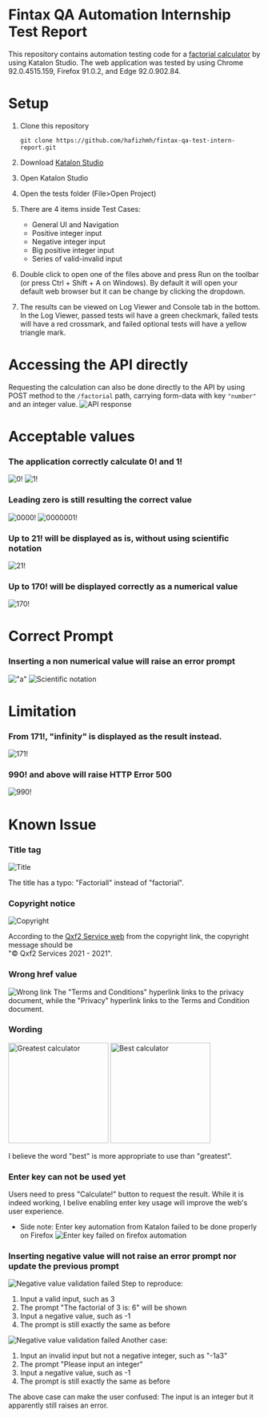 # Fintax QA Automation Internship Test Report

This repository contains automation testing code for a [factorial calculator](http://qainterview.pythonanywhere.com/) by using Katalon Studio.
The web application was tested by using Chrome 92.0.4515.159, Firefox 91.0.2, and Edge 92.0.902.84.

# Setup
1. Clone this repository

    `git clone https://github.com/hafizhmh/fintax-qa-test-intern-report.git`
2. Download [Katalon Studio](https://www.katalon.com/download/)
3. Open Katalon Studio
4. Open the tests folder (File>Open Project)
5. There are 4 items inside Test Cases:

   * General UI and Navigation
   * Positive integer input
   * Negative integer input
   * Big positive integer input
   * Series of valid-invalid input
6. Double click to open one of the files above and press Run on the toolbar (or press Ctrl + Shift + A on Windows). By default it will open your default web browser but it can be change by clicking the dropdown.
7. The results can be viewed on Log Viewer and Console tab in the bottom. In the Log Viewer, passed tests wil have a green checkmark, failed tests will have a red crossmark, and failed optional tests will have a yellow triangle mark.

# Accessing the API directly
Requesting the calculation can also be done directly to the API by using POST method to the `/factorial` path, carrying form-data with key `"number"` and an integer value.
![API response](README/response_170.jpg)

# Acceptable values
### The application correctly calculate 0! and 1!
![0!](/README/result_0.jpg)
![1!](/README/result_0.jpg)

### Leading zero is still resulting the correct value
![0000!](/README/result_0000.jpg)
![0000001!](/README/result_0000001.jpg)

### Up to 21! will be displayed as is, without using scientific notation
![21!](/README/limit_21.jpg)

### Up to 170! will be displayed correctly as a numerical value
![170!](/README/limit_170.jpg)

# Correct Prompt
### Inserting a non numerical value will raise an error prompt
!["a"](README/formvalidation_a.jpg)
![Scientific notation](README/formvalidation_scinotation.jpg)



# Limitation
### From 171!, "infinity" is displayed as the result instead.
![171!](/README/limit_171.jpg)

### 990! and above will raise HTTP Error 500
![990!](/README/limit_990.jpg)

# Known Issue

### Title tag
![Title](/README/title.jpg)

The title has a typo: "Factoriall" instead of "factorial".

### Copyright notice
![Copyright](/README/copyright.jpg)

According to the [Qxf2 Service web](https://qxf2.com/?utm_source=qa-interview&utm_medium=click&utm_campaign=From%20QA%20Interview) from the copyright link, the copyright message should be <br>"© Qxf2 Services 2021 - 2021".

### Wrong href value
![Wrong link](/README/wronglink.jpg)
The "Terms and Conditions" hyperlink links to the privacy document, while the "Privacy" hyperlink links to the Terms and Condition document.

### Wording
<img src="README/wording_greatest.jpg" alt="Greatest calculator" width="200"/>
<img src="README/wording_best.jpg" alt="Best calculator" width="200"/>

I believe the word "best" is more appropriate to use than "greatest".

### Enter key can not be used yet
Users need to press "Calculate!" button to request the result. While it is indeed working, I belive enabling enter key usage will improve the web's user experience.

* Side note: Enter key automation from Katalon failed to be done properly on Firefox
![Enter key failed on firefox automation](README/firefox_ENTERkey_failed.jpg)

### Inserting negative value will not raise an error prompt nor update the previous prompt

![Negative value validation failed](README/formvalidation_negative.jpg)
Step to reproduce:

1. Input a valid input, such as 3
2. The prompt "The factorial of 3 is: 6" will be shown
3. Input a negative value, such as -1
4. The prompt is still exactly the same as before

![Negative value validation failed](README/formvalidation_negative2.jpg)
Another case:
1. Input an invalid input but not a negative integer, such as "-1a3"
2. The prompt "Please input an integer"
3. Input a negative value, such as -1
4. The prompt is still exactly the same as before

The above case can make the user confused: The input is an integer but it apparently still raises an error.